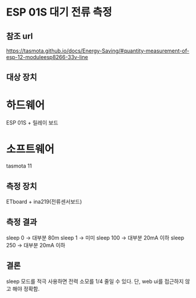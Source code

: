 # ESP 01S 대기 전류 측정

## 참조 url
https://tasmota.github.io/docs/Energy-Saving/#quantity-measurement-of-esp-12-moduleesp8266-33v-line


## 대상 장치
# 하드웨어
ESP 01S + 릴레이 보드

# 소프트웨어
tasmota 11


## 측정 장치
ETboard + ina219(전류센서보드)


## 측정 결과
sleep 0 -> 대부분 80m
sleep 1 -> 미미
sleep 100 -> 대부분 20mA 이하
sleep 250 -> 대부분 20mA 이하

## 결론
sleep 모드를 적극 사용하면 전력 소모를 1/4 줄일 수 있다.
단, web ui를 접근하지 않고 해야 정확함.

